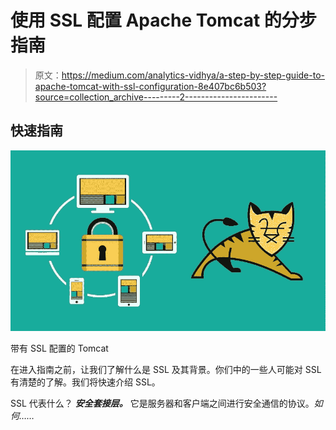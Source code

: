 # 使用 SSL 配置 Apache Tomcat 的分步指南

> 原文：<https://medium.com/analytics-vidhya/a-step-by-step-guide-to-apache-tomcat-with-ssl-configuration-8e407bc6b503?source=collection_archive---------2----------------------->

## 快速指南

![](img/71e2f3d7123ab554c351397f22269f7e.png)

带有 SSL 配置的 Tomcat

在进入指南之前，让我们了解什么是 SSL 及其背景。你们中的一些人可能对 SSL 有清楚的了解。我们将快速介绍 SSL。

SSL 代表什么？ ***安全套接层。*** 它是服务器和客户端之间进行安全通信的协议。*如何……*